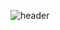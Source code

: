 ![header](https://capsule-render.vercel.app/api?type=wave&color=auto&height=300&section=header&text=WELCOME&fontSize=90)
